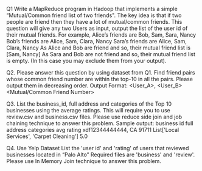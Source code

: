 Q1
Write a MapReduce program in Hadoop that implements a simple
“Mutual/Common friend list of two friends". The key idea is that if two people
are friend then they have a lot of mutual/common friends. This question will give
any two Users as input, output the list of the user id of their mutual friends.
For example,
Alice’s friends are Bob, Sam, Sara, Nancy
Bob’s friends are Alice, Sam, Clara, Nancy
Sara’s friends are Alice, Sam, Clara, Nancy
As Alice and Bob are friend and so, their mutual friend list is [Sam, Nancy]
As Sara and Bob are not friend and so, their mutual friend list is empty. (In this
case you may exclude them from your output).

Q2.
Please answer this question by using dataset from Q1.
Find friend pairs whose common friend number are within the top-10 in all the pairs. Please
output them in decreasing order.
Output Format:
<User_A>, <User_B><TAB><Mutual/Common Friend Number>

Q3.
List the business_id, full address and categories of the Top 10 businesses using the
average ratings.
This will require you to use review.csv and business.csv files.
Please use reduce side join and job chaining technique to answer this problem.
Sample output:
business id full address categories avg rating
xdf12344444444, CA 91711 List['Local Services', 'Carpet Cleaning'] 5.0

Q4.
Use Yelp Dataset
List the 'user id' and 'rating' of users that reviewed businesses located in “Palo
Alto”
Required files are 'business' and 'review'.
Please use In Memory Join technique to answer this problem.
